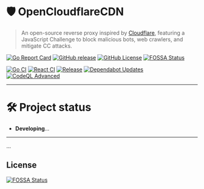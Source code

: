 # 🛡️ OpenCloudflareCDN

> An open-source reverse proxy inspired by [Cloudflare](https://www.cloudflare.com), featuring a JavaScript Challenge to block malicious bots, web crawlers, and mitigate CC attacks.

[![Go Report Card](https://goreportcard.com/badge/github.com/Sn0wo2/OpenCloudflareCDN)](https://goreportcard.com/report/github.com/Sn0wo2/OpenCloudflareCDN)
[![GitHub release](https://img.shields.io/github/v/release/Sn0wo2/OpenCloudflareCDN?color=blue)](https://github.com/Sn0wo2/OpenCloudflareCDN/releases)
[![GitHub License](https://img.shields.io/github/license/Sn0wo2/OpenCloudflareCDN)](LICENSE)
[![FOSSA Status](https://app.fossa.com/api/projects/git%2Bgithub.com%2FSn0wo2%2FOpenCloudflareCDN.svg?type=shield)](https://app.fossa.com/projects/git%2Bgithub.com%2FSn0wo2%2FOpenCloudflareCDN?ref=badge_shield)

[![Go CI](https://github.com/Sn0wo2/OpenCloudflareCDN/actions/workflows/go.yml/badge.svg)](https://github.com/Sn0wo2/OpenCloudflareCDN/actions/workflows/go.yml)
[![React CI](https://github.com/Sn0wo2/OpenCloudflareCDN/actions/workflows/react.yml/badge.svg)](https://github.com/Sn0wo2/OpenCloudflareCDN/actions/workflows/react.yml)
[![Release](https://github.com/Sn0wo2/OpenCloudflareCDN/actions/workflows/release.yml/badge.svg)](https://github.com/Sn0wo2/OpenCloudflareCDN/actions/workflows/release.yml)
[![Dependabot Updates](https://github.com/Sn0wo2/OpenCloudflareCDN/actions/workflows/dependabot/dependabot-updates/badge.svg)](https://github.com/Sn0wo2/OpenCloudflareCDN/actions/workflows/dependabot/dependabot-updates)
[![CodeQL Advanced](https://github.com/Sn0wo2/OpenCloudflareCDN/actions/workflows/codeql.yml/badge.svg)](https://github.com/Sn0wo2/OpenCloudflareCDN/actions/workflows/codeql.yml)

---

# 🛠️ Project status

- **Developing**...

---

...

## License
[![FOSSA Status](https://app.fossa.com/api/projects/git%2Bgithub.com%2FSn0wo2%2FOpenCloudflareCDN.svg?type=large)](https://app.fossa.com/projects/git%2Bgithub.com%2FSn0wo2%2FOpenCloudflareCDN?ref=badge_large)